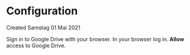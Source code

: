 # Configuration
Created Samstag 01 Mai 2021

Sign in to Google Drive with your browser.
In your browser log in.
**Allow** access to Google Drive.

